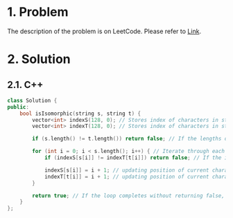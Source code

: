 # 1. Problem

The description of the problem is on LeetCode. Please refer to [Link](https://leetcode.com/problems/isomorphic-strings/).

# 2. Solution

## 2.1. C++

```cpp
class Solution {
public:
    bool isIsomorphic(string s, string t) {
        vector<int> indexS(128, 0); // Stores index of characters in string s
        vector<int> indexT(128, 0); // Stores index of characters in string t

        if (s.length() != t.length()) return false; // If the lengths of the two strings are different, they can't be isomorphic

        for (int i = 0; i < s.length(); i++) { // Iterate through each character of the strings
            if (indexS[s[i]] != indexT[t[i]]) return false; // If the index of the current character in string s is different from the index of the corresponding character in string t, they can't be isomorphic

            indexS[s[i]] = i + 1; // updating position of current character
            indexT[t[i]] = i + 1; // updating position of current character
        }

        return true; // If the loop completes without returning false, strings are isomorphic
    }
};
```
